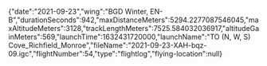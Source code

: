 {"date":"2021-09-23","wing":"BGD Winter, EN-B","durationSeconds":942,"maxDistanceMeters":5294.2277087546045,"maxAltitudeMeters":3128,"trackLengthMeters":7525.584032036917,"altitudeGainMeters":569,"launchTime":1632431720000,"launchName":"TO (N, W, S) Cove_Richfield_Monroe","fileName":"2021-09-23-XAH-bqz-09.igc","flightNumber":54,"type":"flightlog","flying-location":null}

